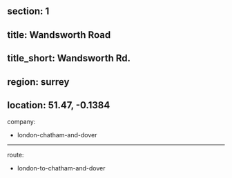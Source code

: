 section: 1
----
title: Wandsworth Road
----
title_short: Wandsworth Rd.
----
region: surrey
----
location: 51.47, -0.1384
----
company:
- london-chatham-and-dover
----
route:
- london-to-chatham-and-dover
